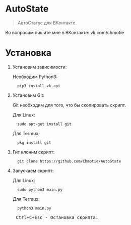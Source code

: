 # AutoState
> АвтоСтатус для ВКонтакте. 

Во вопросам пишите мне в ВКонтакте: vk.com/chmotie

# Установка

1. Установим зависимости:

   Необходим Python3:
  
         pip3 install vk_api
 
2. Установим Git:

   Git необходим для того, что бы скопировать скрипт.
  
   Для Linux:

         sudo apt-get install git
      
   Для Termux:

         pkg install git
 
3. Гит клоним скрипт:

         git clone https://github.com/Chmotie/AutoState
 
4. Запускаем скрипт:

   Для Linux:
   
         sudo python3 main.py
      
      
   Для Termux:
   
         python3 main.py
         
   
   
<pre>
    <kbd>Ctrl</kbd>+<kbd>С</kbd>+<kbd>Esc</kbd> - Остановка скрипта.
</pre> 

      
   
   
